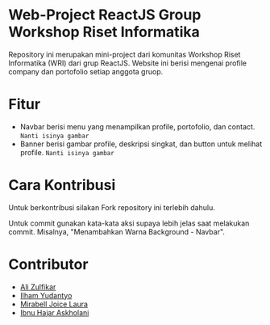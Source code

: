 # Web-Project ReactJS Group Workshop Riset Informatika

Repository ini merupakan mini-project dari komunitas Workshop Riset Informatika (WRI) dari grup ReactJS. Website ini berisi mengenai profile company dan portofolio setiap anggota gruop.

# Fitur
- Navbar berisi menu yang menampilkan profile, portofolio, dan contact.
`Nanti isinya gambar`
- Banner berisi gambar profile, deskripsi singkat, dan button untuk melihat profile.
`Nanti isinya gambar`

# Cara Kontribusi
Untuk berkontribusi silakan Fork repository ini terlebih dahulu.

Untuk commit gunakan kata-kata aksi supaya lebih jelas saat melakukan commit. Misalnya, "Menambahkan Warna Background - Navbar".

# Contributor
- [Ali Zulfikar](https://www.github.com/alizul01)
- [Ilham Yudantyo](https://www.github.com/ilhamydn17)
- [Mirabell Joice Laura](https://github.com/Mirabelljoicelaura)
- [Ibnu Hajar Askholani](https://https://github.com/askholani)
